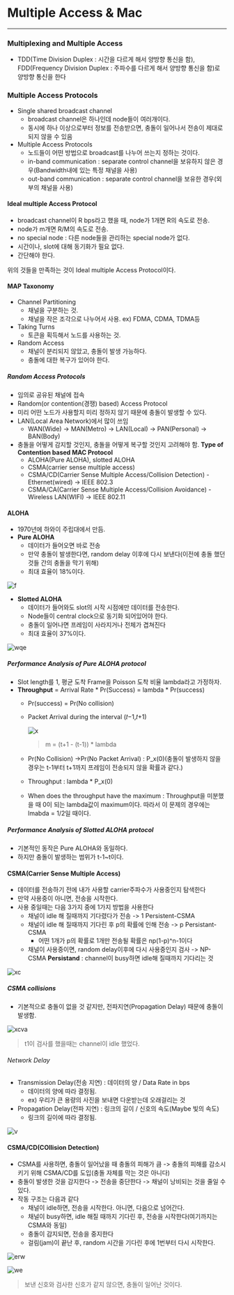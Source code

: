 # Multiple Access & Mac
---
### Multiplexing and Multiple Access
- TDD(Time Division Duplex : 시간을 다르게 해서 양방향 통신을 함), FDD(Frequency Division Duplex : 주파수를 다르게 해서 양방향 통신을 함)로 양방향 통신을 한다
### Multiple Access Protocols
- Single shared broadcast channel
  - broadcast channel은 하나인데 node들이 여러개이다.
  - 동시에 하나 이상으로부터 정보를 전송받으면, 충돌이 일어나서 전송이 제대로 되지 않을 수 있음
- Multiple Access Protocols
  - 노드들이 어떤 방법으로 broadcast를 나누어 쓰는지 정하는 것이다.
  - in-band communication : separate control channel을 보유하지 않은 경우(Bandwidth내에 있는 특정 채널을 사용)
  - out-band communication : separate control channel을 보유한 경우(외부의 채널을 사용)
#### Ideal multiple Access Protocol
- broadcast channel이 R bps라고 했을 때, node가 1개면 R의 속도로 전송.
- node가 m개면 R/M의 속도로 전송.
- no special node : 다른 node들을 관리하는 special node가 없다.
- 시간이나, slot에 대해 동기화가 필요 없다.
- 간단해야 한다.

위의 것들을 만족하는 것이 Ideal multiple Access Protocol이다.

#### MAP Taxonomy
- Channel Partitioning
  - 채널을 구분하는 것.
  - 채널을 작은 조각으로 나누어서 사용. ex) FDMA, CDMA, TDMA등
- Taking Turns
  - 토큰을 획득해서 노드를 사용하는 것.
- Random Access
  - 채널이 분리되지 않았고, 충돌이 발생 가능하다.
  - 충돌에 대한 복구가 있어야 한다.
##### Random Access Protocols
- 임의로 공유된 채널에 접속
- Random(or contention(경쟁) based) Access Protocol
- 미리 어떤 노드가 사용할지 미리 정하지 않기 때문에 충돌이 발생할 수 있다.
- LAN(Local Area Network)에서 많이 쓰임
  - WAN(Wide) -> MAN(Metro) -> LAN(Local) -> PAN(Personal) -> BAN(Body)
- 충돌을 어떻게 감지할 것인지, 충돌을 어떻게 복구할 것인지 고려해야 함.
__Type of Contention based MAC Protocol__
  - ALOHA(Pure ALOHA), slotted ALOHA
  - CSMA(carrier sense multiple access)
  - CSMA/CD(Carrier Sense Multiple Access/Collision Detection) - Ethernet(wired) -> IEEE 802.3
  - CSMA/CA(Carrier Sense Multiple Access/Collision Avoidance) - Wireless LAN(WIFI) -> IEEE 802.11
#### ALOHA
- 1970년에 하와이 주립대에서 만듬.
- __Pure ALOHA__
  - 데이터가 들어오면 바로 전송
  - 만약 충돌이 발생한다면, random delay 이후에 다시 보낸다(이전에 충돌 했던것들 간의 충돌을 막기 위해)
  - 최대 효율이 18%이다.

![f](https://user-images.githubusercontent.com/80378041/113896491-f0ab9580-9804-11eb-80ab-82ddcc33c7a8.PNG)

- __Slotted ALOHA__
  - 데이터가 들어와도 slot의 시작 시점에만 데이터를 전송한다.
  - Node들이 central clock으로 동기화 되어있어야 한다.
  - 충돌이 일어나면 프레임이 사라지거나 전체가 겹쳐진다
  - 최대 효율이 37%이다.

![wqe](https://user-images.githubusercontent.com/80378041/113952487-b9fb6c80-9850-11eb-9912-86042d251efc.PNG)

##### Performance Analysis of Pure ALOHA protocol
- Slot length를 1, 평균 도착 Frame을 Poisson 도착 비율 lambda라고 가정하자.
- __Throughput__ = Arrival Rate * Pr(Success) = lambda * Pr(success)
  - Pr(success) = Pr(No collision)
  - Packet Arrival during the interval (𝑡−1,𝑡+1)
   
    ![x](https://user-images.githubusercontent.com/80378041/113952897-938a0100-9851-11eb-9f5a-ab5eea1ba015.PNG)
    >m = (t+1 - (t-1)) * lambda
  
  - Pr(No Collision) →Pr(No Packet Arrival) : P_x(0)(충돌이 발생하지 않을 경우는 t-1부터 t+1까지 프레임이 전송되지 않을 확률과 같다.)
  - Throughput : lambda * P_x(0)
  - When does the throughput have the maximum : Throughput을 미분했을 때 0이 되는 lambda값이 maximum이다. 따라서 이 문제의 경우에는 lmabda = 1/2일 때이다.

##### Performance Analysis of Slotted ALOHA protocol
- 기본적인 동작은 Pure ALOHA와 동일하다.
- 하지만 충돌이 발생하는 범위가 t-1~t이다.
#### CSMA(Carrier Sense Multiple Access)
- 데이터를 전송하기 전에 내가 사용할 carrier주파수가 사용중인지 탐색한다
- 만약 사용중이 아니면, 전송을 시작한다.
- 사용 중일때는 다음 3가지 중에 1가지 방법을 사용한다
  - 채널이 idle 해 질때까지 기다렸다가 전송 -> 1 Persistent-CSMA
  - 채널이 idle 해 질때까지 기다린 후 p의 확률에 인해 전송 -> p Persistant-CSMA 
    - 어떤 1개가 p의 확률로 1개만 전송될 확률은 np(1-p)^n-1이다
  - 채널이 사용중이면, random delay이후에 다시 사용중인지 검사 -> NP-CSMA
__Persistand__ : channel이 busy하면 idle해 질때까지 기다리는 것

![xc](https://user-images.githubusercontent.com/80378041/113953860-b0bfcf00-9853-11eb-83bf-faa725d3445a.PNG)

##### CSMA collisions
- 기본적으로 충돌이 없을 것 같지만, 전파지연(Propagation Delay) 때문에 충돌이 발생함.

![xcva](https://user-images.githubusercontent.com/80378041/113953966-ebc20280-9853-11eb-9b53-98496528361e.PNG)
> t1이 검사를 했을때는 channel이 idle 했었다.

###### Network Delay
- Transmission Delay(전송 지연) : 데이터의 양 / Data Rate in bps
  - 데이터의 양에 따라 결정됨. 
  - ex) 우리가 큰 용량의 사진을 보내면 다운받는데 오래걸리는 것
- Propagation Delay(전파 지연) : 링크의 길이 / 신호의 속도(Maybe 빛의 속도)
  - 링크의 길이에 따라 결정됨.

![v](https://user-images.githubusercontent.com/80378041/113954699-4e67ce00-9855-11eb-84b9-a52d7279add4.PNG)

#### CSMA/CD(COllision Detection)
- CSMA를 사용하면, 충돌이 일어났을 때 충돌의 피해가 큼 -> 충돌의 피해를 감소시키기 위해 CSMA/CD를 도입(충돌 자체를 막는 것은 아니다)
- 충돌이 발생한 것을 감지한다 -> 전송을 중단한다 -> 채널이 낭비되는 것을 줄일 수 있다.
- 작동 구조는 다음과 같다
  - 채널이 idle하면, 전송을 시작한다. 아니면, 다음으로 넘어간다.
  - 채널이 busy하면, idle 해질 때까지 기다린 후, 전송을 시작한다(여기까지는 CSMA와 동일)
  - 충돌이 감지되면, 전송을 중지한다
  - 걸림(jam)이 끝난 후, random 시간을 기다린 후에 1번부터 다시 시작한다.
 
![erw](https://user-images.githubusercontent.com/80378041/113955283-61c76900-9856-11eb-80a9-f242477b145e.PNG)

![we](https://user-images.githubusercontent.com/80378041/113955323-773c9300-9856-11eb-9128-2ebbf7031b97.PNG)
> 보낸 신호와 검사한 신호가 같지 않으면, 충돌이 일어난 것이다.













